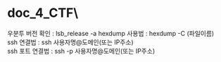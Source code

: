 # doc_4_CTF\
우분투 버전 확인 : lsb_release -a
hexdump 사용법 : hexdump -C (파일이름)       
ssh 연결법 : ssh 사용자명@도메인(또는 IP주소)        
ssh 포트 연결법 : ssh -p 사용자명@도메인(또는 IP주소)       
